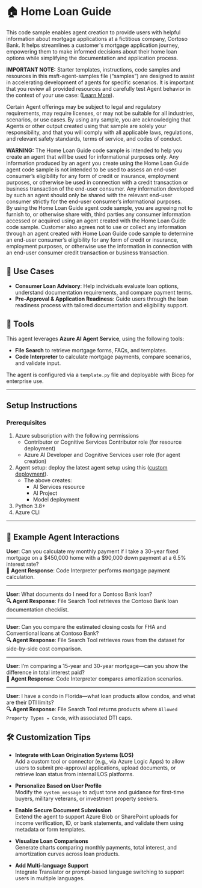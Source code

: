 # 🏠 Home Loan Guide

This code sample enables agent creation to provide users with helpful information about mortgage applications at a fictitious company, Cortoso Bank.
It helps streamlines a customer's mortgage application journey, empowering them to make informed decisions about their home loan options while simplifying the documentation and application process.

**IMPORTANT NOTE:** Starter templates, instructions, code samples and resources in this msft-agent-samples file (“samples”) are designed to assist in accelerating development of agents for specific scenarios. It is important that you review all provided resources and carefully test Agent behavior in the context of your use case: ([Learn More](https://learn.microsoft.com/en-us/legal/cognitive-services/agents/transparency-note?context=%2Fazure%2Fai-services%2Fagents%2Fcontext%2Fcontext)). 

Certain Agent offerings may be subject to legal and regulatory requirements, may require licenses, or may not be suitable for all industries, scenarios, or use cases. By using any sample, you are acknowledging that Agents or other output created using that sample are solely your responsibility, and that you will comply with all applicable laws, regulations, and relevant safety standards, terms of service, and codes of conduct.  

**WARNING:**  The Home Loan Guide code sample is intended to help you create an agent that will be used for informational purposes only. Any information produced by an agent you create using the Home Loan Guide agent code sample is not intended to be used to assess an end-user consumer’s eligibility for any form of credit or insurance, employment purposes, or otherwise be used in connection with a credit transaction or business transaction of the end-user consumer. Any information developed by such an agent should only be shared with the relevant end-user consumer strictly for the end-user consumer’s informational purposes.   
By using the Home Loan Guide agent code sample, you are agreeing not to furnish to, or otherwise share with, third parties any consumer information accessed or acquired using an agent created with the Home Loan Guide code sample. Customer also agrees not to use or collect any information through an agent created with Home Loan Guide code sample to determine an end-user consumer’s eligibility for any form of credit or insurance, employment purposes, or otherwise use the information in connection with an end-user consumer credit transaction or business transaction.  



## 💼 Use Cases

- **Consumer Loan Advisory**: Help individuals evaluate loan options, understand documentation requirements, and compare payment terms.
- **Pre-Approval & Application Readiness**: Guide users through the loan readiness process with tailored documentation and eligibility support.


## 🧩 Tools

This agent leverages **Azure AI Agent Service**, using the following tools:

- **File Search** to retrieve mortgage forms, FAQs, and templates.
- **Code Interpreter** to calculate mortgage payments, compare scenarios, and validate input.

The agent is configured via a `template.py` file and deployable with Bicep for enterprise use.

---


## Setup Instructions

### Prerequisites

1. Azure subscription with the following permissions
   - Contributor or Cognitive Services Contributor role (for resource deployment)
   - Azure AI Developer and Cognitive Services user role (for agent creation)
2. Agent setup: deploy the latest agent setup using this ([custom deployment](https://www.aka.ms/basic-agent-deployment)).
   - The above creates:
      - AI Services resource
      - AI Project
      - Model deployment
3. Python 3.8+
4. Azure CLI

---
## 💬 Example Agent Interactions

**User**: Can you calculate my monthly payment if I take a 30-year fixed mortgage on a $450,000 home with a $90,000 down payment at a 6.5% interest rate?  
**🔧 Agent Response**: Code Interpreter performs mortgage payment calculation.

---

**User**: What documents do I need for a Contoso Bank loan?  
**🔍 Agent Response**: File Search Tool retrieves the Contoso Bank loan documentation checklist.

---

**User**: Can you compare the estimated closing costs for FHA and Conventional loans at Contoso Bank?  
**🔍 Agent Response**: File Search Tool retrieves rows from the dataset for side-by-side cost comparison.

---

**User**: I’m comparing a 15-year and 30-year mortgage—can you show the difference in total interest paid?  
**🔧 Agent Response**: Code Interpreter compares amortization scenarios.

---

**User**: I have a condo in Florida—what loan products allow condos, and what are their DTI limits?  
**🔍 Agent Response**: File Search Tool returns products where `Allowed Property Types = Condo`, with associated DTI caps.


 
## 🛠 Customization Tips

- **Integrate with Loan Origination Systems (LOS)**  
  Add a custom tool or connector (e.g., via Azure Logic Apps) to allow users to submit pre-approval applications, upload documents, or retrieve loan status from internal LOS platforms.

- **Personalize Based on User Profile**  
  Modify the `system_message` to adjust tone and guidance for first-time buyers, military veterans, or investment property seekers.

- **Enable Secure Document Submission**  
  Extend the agent to support Azure Blob or SharePoint uploads for income verification, ID, or bank statements, and validate them using metadata or form templates.

- **Visualize Loan Comparisons**  
  Generate charts comparing monthly payments, total interest, and amortization curves across loan products.

- **Add Multi-language Support**  
  Integrate Translator or prompt-based language switching to support users in multiple languages.
